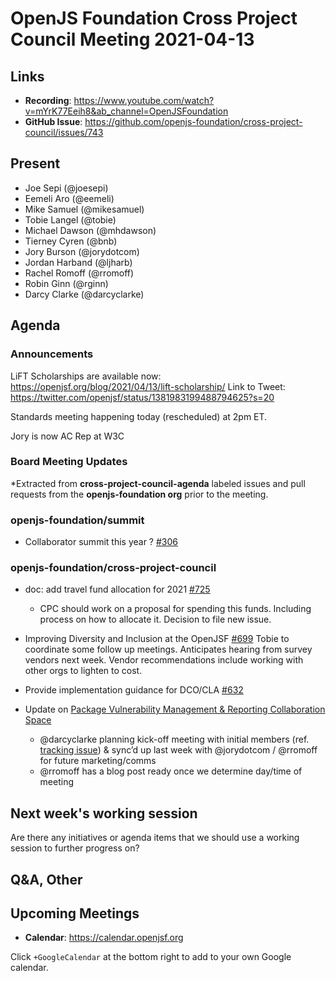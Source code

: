 # OpenJS Foundation Cross Project Council Meeting 2021-04-13

## Links

* **Recording**: https://www.youtube.com/watch?v=mYrK77Eeih8&ab_channel=OpenJSFoundation
* **GitHub Issue**: https://github.com/openjs-foundation/cross-project-council/issues/743

## Present

* Joe Sepi (@joesepi)
* Eemeli Aro (@eemeli)
* Mike Samuel (@mikesamuel)
* Tobie Langel (@tobie)
* Michael Dawson (@mhdawson)
* Tierney Cyren (@bnb)
* Jory Burson (@jorydotcom)
* Jordan Harband (@ljharb)
* Rachel Romoff (@rromoff)
* Robin Ginn (@rginn)
* Darcy Clarke (@darcyclarke)

## Agenda

### Announcements
LiFT Scholarships are available now: https://openjsf.org/blog/2021/04/13/lift-scholarship/
Link to Tweet: https://twitter.com/openjsf/status/1381983199488794625?s=20 

Standards meeting happening today (rescheduled) at 2pm ET.

Jory is now AC Rep at W3C


### Board Meeting Updates



*Extracted from **cross-project-council-agenda** labeled issues and pull requests from the **openjs-foundation org** prior to the meeting.

### openjs-foundation/summit

* Collaborator summit this year ?  [#306](https://github.com/openjs-foundation/summit/issues/306)

### openjs-foundation/cross-project-council

* doc: add travel fund allocation for 2021 [#725](https://github.com/openjs-foundation/cross-project-council/pull/725)
  * CPC should work on a proposal for spending this funds. Including process on how to allocate it. Decision to file new issue.

* Improving Diversity and Inclusion at the OpenJSF [#699](https://github.com/openjs-foundation/cross-project-council/issues/699)
Tobie to coordinate some follow up meetings. Anticipates hearing from survey vendors next week. Vendor recommendations include working with other orgs to lighten to cost.

* Provide implementation guidance for DCO/CLA [#632](https://github.com/openjs-foundation/cross-project-council/issues/632)

* Update on [Package Vulnerability Management & Reporting Collaboration Space](https://github.com/openjs-foundation/pkg-vuln-collab-space)
  * @darcyclarke planning kick-off meeting with initial members (ref. [tracking issue](https://github.com/openjs-foundation/pkg-vuln-collab-space/issues/1)) & sync’d up last week with @jorydotcom / @rromoff for future marketing/comms
  * @rromoff has a blog post ready once we determine day/time of meeting


## Next week's working session

Are there any initiatives or agenda items that we should use a working session to further progress on?

## Q&A, Other

## Upcoming Meetings

* **Calendar**: <https://calendar.openjsf.org>

Click `+GoogleCalendar` at the bottom right to add to your own Google calendar.